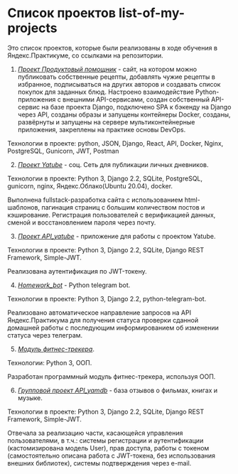 # Список проектов list-of-my-projects
Это список проектов, которые были реализованы в ходе обучения в Яндекс.Практикуме, со ссылками на репозитории.

1.  *[Проект Продуктовый помощник](https://github.com/mtedoradze/foodgram-project-react)* - сайт, на котором можно публиковать собственные рецепты, добавлять чужие рецепты в избранное, подписываться на других авторов и создавать список покупок для заданных блюд.
Настроено взаимодействие Python-приложения с внешними API-сервисами, создан собственный API-сервис на базе проекта Django, подключено SPA к бэкенду на Django через API, созданы образы и запущены контейнеры Docker, созданы, развёрнуты и запущены на сервере мультиконтейнерные приложения, закреплены на практике основы DevOps.

Технологии в проекте: python, JSON, Django, React, API, Docker, Nginx, PostgreSQL, Gunicorn, JWT, Postman

2. *[Проект Yatube](https://github.com/mtedoradze/hw05_final)* - соц. Сеть для публикации личных дневников.

Технологии в проекте: Python 3, Django 2.2, SQLite, PostgreSQL, gunicorn, nginx, Яндекс.Облако(Ubuntu 20.04), docker.

Выполнена fullstack-разработка сайта с использованием html-шаблонов, пагинация страниц с большим количеством постов и кэширование. Регистрация пользователей с верификацией данных, сменой и восстановлением пароля через почту.

3. *[Проект API_yatube](https://github.com/mtedoradze/api_final_yatube)* - приложение для работы с проектом Yatube.

Технологии в проекте: Python 3, Django 2.2, SQLite, Django REST Framework, Simple-JWT.

Реализована аутентификация по JWT-токену.

4. *[Homework_bot](https://github.com/mtedoradze/homework_bot)* - Python telegram bot.

Технологии в проекте: Python 3, Django 2.2, python-telegram-bot.

Реализовано автоматическое направление запросов на API Яндекс.Практикума для получения статуса проверки сданной домашней работы с последующим информированием об изменении статуса через телеграм.

5. *[Модуль фитнес-трекера](https://github.com/mtedoradze/hw_python_oop)*.

Технологии: Python 3, ООП.

Разработан программный модуль фитнес-трекера, используя ООП.

6. *[Групповой проект API_yamdb](https://github.com/mtedoradze/api_yamdb)* - база отзывов о фильмах, книгах и музыке.

Технологии в проекте: Python 3, Django 2.2, SQLite, Django REST Framework, Simple-JWT.

Отвечала за реализацию части, касающейся управления пользователями, в т.ч.: системы регистрации и аутентификации (кастомизирована модель User), прав доступа, работы с токеном (самостоятельно описана работа с JWT-токена, без использования внешних библиотек),
системы подтверждения через e-mail.
